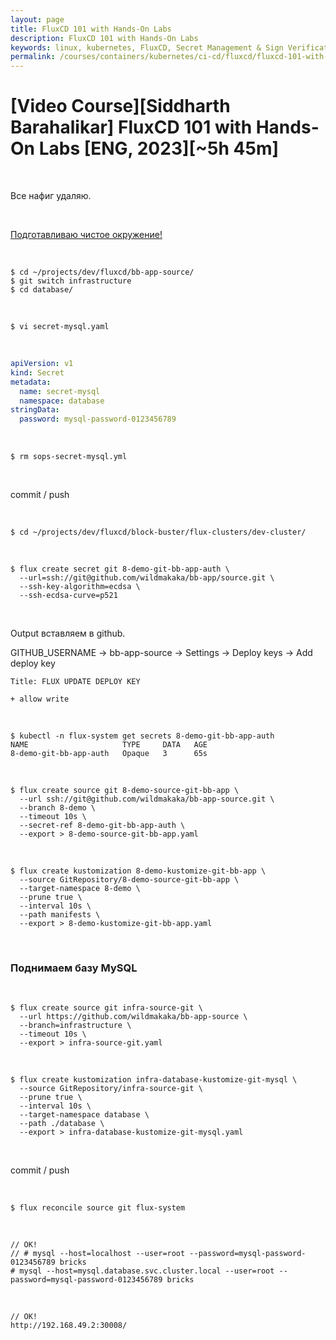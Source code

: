 ```yaml
---
layout: page
title: FluxCD 101 with Hands-On Labs
description: FluxCD 101 with Hands-On Labs
keywords: linux, kubernetes, FluxCD, Secret Management & Sign Verification, setup
permalink: /courses/containers/kubernetes/ci-cd/fluxcd/fluxcd-101-with-hands-on-labs/secret-management-and-sign-verification/setup/
---
```


# [Video Course][Siddharth Barahalikar] FluxCD 101 with Hands-On Labs [ENG, 2023][~5h 45m]

<br/>

Все нафиг удаляю.

<br/>

[Подготавливаю чистое окружение!](/courses/containers/kubernetes/ci-cd/fluxcd/fluxcd-101-with-hands-on-labs/setup/)

<br/>

```
$ cd ~/projects/dev/fluxcd/bb-app-source/
$ git switch infrastructure
$ cd database/
```

<br/>

```
$ vi secret-mysql.yaml
```

<br/>

```yaml
apiVersion: v1
kind: Secret
metadata:
  name: secret-mysql
  namespace: database
stringData:
  password: mysql-password-0123456789
```

<br/>

```
$ rm sops-secret-mysql.yml
```

<br/>

commit / push

<br/>

```
$ cd ~/projects/dev/fluxcd/block-buster/flux-clusters/dev-cluster/
```

<br/>

```
$ flux create secret git 8-demo-git-bb-app-auth \
  --url=ssh://git@github.com/wildmakaka/bb-app/source.git \
  --ssh-key-algorithm=ecdsa \
  --ssh-ecdsa-curve=p521
```

<br/>

Output вставляем в github.

GITHUB_USERNAME -> bb-app-source -> Settings -> Deploy keys -> Add deploy key

```
Title: FLUX UPDATE DEPLOY KEY

+ allow write
```

<br/>

```
$ kubectl -n flux-system get secrets 8-demo-git-bb-app-auth
NAME                     TYPE     DATA   AGE
8-demo-git-bb-app-auth   Opaque   3      65s
```

<br/>

```
$ flux create source git 8-demo-source-git-bb-app \
  --url ssh://git@github.com/wildmakaka/bb-app-source.git \
  --branch 8-demo \
  --timeout 10s \
  --secret-ref 8-demo-git-bb-app-auth \
  --export > 8-demo-source-git-bb-app.yaml
```

<br/>

```
$ flux create kustomization 8-demo-kustomize-git-bb-app \
  --source GitRepository/8-demo-source-git-bb-app \
  --target-namespace 8-demo \
  --prune true \
  --interval 10s \
  --path manifests \
  --export > 8-demo-kustomize-git-bb-app.yaml
```

<br/>

### Поднимаем базу MySQL

<br/>

```
$ flux create source git infra-source-git \
  --url https://github.com/wildmakaka/bb-app-source \
  --branch=infrastructure \
  --timeout 10s \
  --export > infra-source-git.yaml
```

<br/>

```
$ flux create kustomization infra-database-kustomize-git-mysql \
  --source GitRepository/infra-source-git \
  --prune true \
  --interval 10s \
  --target-namespace database \
  --path ./database \
  --export > infra-database-kustomize-git-mysql.yaml
```

<br/>

commit / push

<br/>

```
$ flux reconcile source git flux-system
```

<br/>

```
// OK!
// # mysql --host=localhost --user=root --password=mysql-password-0123456789 bricks
# mysql --host=mysql.database.svc.cluster.local --user=root --password=mysql-password-0123456789 bricks
```

<br/>

```
// OK!
http://192.168.49.2:30008/
```
